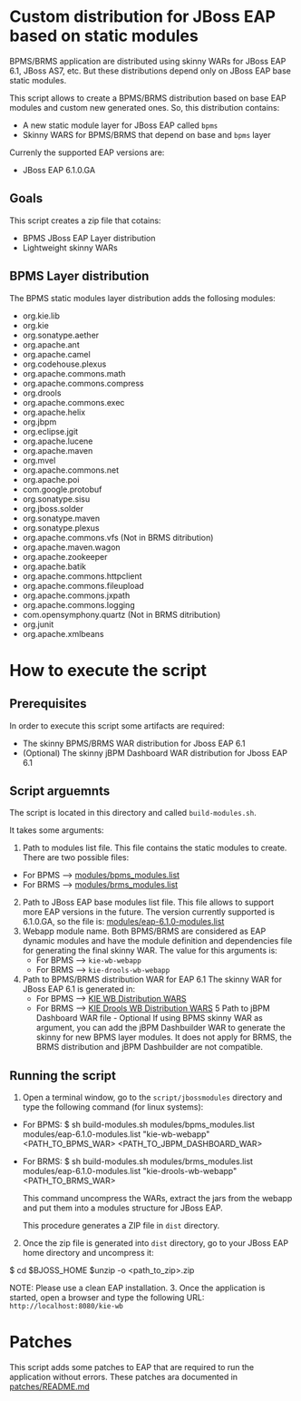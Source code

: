 Custom distribution for JBoss EAP based on static modules
==========================================================

BPMS/BRMS application are distributed using skinny WARs for JBoss EAP 6.1, JBoss AS7, etc. But these distributions depend only on JBoss EAP base static modules.

This script allows to create a BPMS/BRMS distribution based on base EAP modules and custom new generated ones. So, this distribution contains:
* A new static module layer for JBoss EAP called <code>bpms</code>
* Skinny WARS for BPMS/BRMS that depend on base and <code>bpms</code> layer

Currenly the supported EAP versions are:
* JBoss EAP 6.1.0.GA

Goals
-----

This script creates a zip file that cotains:
* BPMS JBoss EAP Layer distribution
* Lightweight skinny WARs

BPMS Layer distribution
-----------------------

The BPMS static modules layer distribution adds the follosing modules:

* org.kie.lib
* org.kie
* org.sonatype.aether
* org.apache.ant
* org.apache.camel
* org.codehouse.plexus
* org.apache.commons.math
* org.apache.commons.compress
* org.drools
* org.apache.commons.exec
* org.apache.helix
* org.jbpm
* org.eclipse.jgit
* org.apache.lucene
* org.apache.maven
* org.mvel
* org.apache.commons.net
* org.apache.poi
* com.google.protobuf
* org.sonatype.sisu
* org.jboss.solder
* org.sonatype.maven
* org.sonatype.plexus
* org.apache.commons.vfs (Not in BRMS ditribution)
* org.apache.maven.wagon
* org.apache.zookeeper
* org.apache.batik
* org.apache.commons.httpclient
* org.apache.commons.fileupload
* org.apache.commons.jxpath
* org.apache.commons.logging
* com.opensymphony.quartz (Not in BRMS ditribution)
* org.junit
* org.apache.xmlbeans


How to execute the script
=========================

Prerequisites
-------------

In order to execute this script some artifacts are required:

* The skinny BPMS/BRMS WAR distribution for Jboss EAP 6.1
* (Optional) The skinny jBPM Dashboard WAR distribution for Jboss EAP 6.1

Script arguemnts
----------------

The script is located in this directory and called <code>build-modules.sh</code>.

It takes some arguments:

1. Path to modules list file.
  This file contains the static modules to create. There are two possible files:
  - For BPMS --> [modules/bpms_modules.list](https://github.com/droolsjbpm/droolsjbpm-build-bootstrap/blob/master/script/jbossmodules/modules/bpms_modules.list)
  - For BRMS --> [modules/brms_modules.list](https://github.com/droolsjbpm/droolsjbpm-build-bootstrap/blob/master/script/jbossmodules/modules/brms_modules.list)
2. Path to JBoss EAP base modules list file.
  This file allows to support more EAP versions in the future.
  The version currently supported is 6.1.0.GA, so the file is: [modules/eap-6.1.0-modules.list](https://github.com/droolsjbpm/droolsjbpm-build-bootstrap/blob/master/script/jbossmodules/modules/eap-6.1.0-modules.list)
3. Webapp module name.
  Both BPMS/BRMS are considered as EAP dynamic modules and have the module definition and dependencies file for generating the final skinny WAR.
  The value for this arguments is:
   - For BPMS --> <code>kie-wb-webapp</code>
   - For BRMS --> <code>kie-drools-wb-webapp</code>
4. Path to BPMS/BRMS distribution WAR for EAP 6.1
  The skinny WAR for JBoss EAP 6.1 is generated in:
   - For BPMS --> [KIE WB Distribution WARS](https://github.com/droolsjbpm/kie-wb-distributions/tree/master/kie-drools-wb/kie-drools-wb-distribution-wars)
   - For BRMS --> [KIE Drools WB Distribution WARS](https://github.com/droolsjbpm/kie-wb-distributions/tree/master/kie-wb/kie-wb-distribution-wars)
5 Path to jBPM Dashboard WAR file - Optional
  If using BPMS skinny WAR as argument, you can add the jBPM Dashbuilder WAR to generate the skinny for new BPMS layer modules.
  It does not apply for BRMS, the BRMS distribution and jBPM Dashbuilder are not compatible.

Running the script
------------------
1. Open a terminal window, go to the <code>script/jbossmodules</code> directory and type the following command (for linux systems):
- For BPMS:
    $ sh build-modules.sh modules/bpms_modules.list modules/eap-6.1.0-modules.list "kie-wb-webapp" <PATH_TO_BPMS_WAR> <PATH_TO_JBPM_DASHBOARD_WAR>
- For BRMS:
    $ sh build-modules.sh modules/brms_modules.list modules/eap-6.1.0-modules.list "kie-drools-wb-webapp" <PATH_TO_BRMS_WAR>

  This command uncompress the WARs, extract the jars from the webapp and put them into a modules structure for JBoss EAP.

  This procedure generates a ZIP file in <code>dist</code> directory.

2. Once the zip file is generated into <code>dist</code> directory, go to your JBoss EAP home directory and uncompress it:

  $ cd $BJOSS_HOME
  $unzip -o <path_to_zip>.zip

  NOTE: Please use a clean EAP installation.
3. Once the application is started, open a browser and type the following URL:
    <code>http://localhost:8080/kie-wb</code>

Patches
=======
This script adds some patches to EAP that are required to run the application without errors.
These patches ara documented in [patches/README.md](https://github.com/droolsjbpm/droolsjbpm-build-bootstrap/blob/master/script/jbossmodules/patches/README.md)


